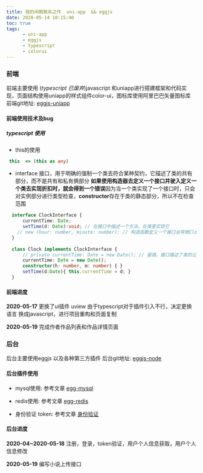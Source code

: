 ```yaml
---
title: 我的闲暇联系之作  uni-app  && eggjs
date: 2020-05-14 10:15:40
toc: true
tags:
      - uni-app
      - eggjs
      - typescript
      - colorui
---
```


### 前端
  前端主要使用 (_typescript 已废弃_)javascript 和uniapp进行搭建框架和代码实现，页面结构使用uniapp的样式组件color-ui，图标库使用阿里巴巴矢量图标库
  前端git地址: [eggjs-uniapp](https://github.com/lxx1997/eggjs-uniapp)


#### 前端使用技术及bug
<!-- more -->
##### typescript 使用

* this的使用

~~~ts
 this  => (this as any)
~~~

* interface
  接口，用于明确的强制一个类去符合某种契约，它描述了类的共有部分，而不是共有和私有俩部分
  **如果使用构造器去定义一个接口并驶入定义一个类去实现折扣时，就会得到一个错误**因为当一个类实现了一个接口时，只会对实例部分进行类型检查，**constructor**存在于类的静态部分，所以不在检查范围

~~~ts
  interface ClockInterface {
      currentTime: Date; 
      setTime(d: Date):void; // 在接口中描述一个方法，在类里实现它
    // new (hour: number, minute: number); // 构造函数定义一个接口会导致Clock会报错
  }
  
  class Clock implements ClockInterface {
      // private currentTime: Date = new Date(); // 报错，接口描述了类的公共部分，而不是公共和私有两部分
      currentTime: Date = new Date(); 
      constructor(h: number, m: number) { }
      setTime(d:Date){ this.currentTime = d; }
  }
~~~

#### 前端进度

**2020-05-17**  更换了ui插件 uview 由于typescript对于插件引入不行，决定更换语言 换成javascript，进行项目重构和页面复制


**2020-05-19**  完成作者作品列表和作品详情页面

### 后台
  后台主要使用eggjs 以及各种第三方插件
  后台git地址: [eggjs-node](https://github.com/lxx1997/eggjs-node)

#### 后台插件使用

* mysql使用: 参考文章 [egg-mysql](/2020/04/12/eggjs-mysql/)

* redis使用: 参考文章 [egg-redis](/2020/04/10/egg-jwt/)

* 身份验证 token: 参考文章 [身份验证](/2020/04/10/egg-jwt/)
#### 后台进度

**2020-04~2020-05-18**  注册，登录，token验证，用户个人信息获取，用户个人信息修改

**2020-05-19**  编写小说上传接口 
